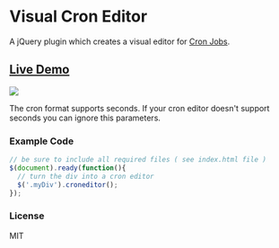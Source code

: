 <h1>Visual Cron Editor</h1>

A jQuery plugin which creates a visual editor for [Cron Jobs](http://en.wikipedia.org/wiki/Cron).

<h2><a href="http://marak.com/cron-editor/">Live Demo</a></h2>

<img src="http://i.imgur.com/eakjYL3.png"></img>

The cron format supports seconds. If your cron editor doesn't support seconds you can ignore this parameters.


<h3>Example Code</h3>

``` js
// be sure to include all required files ( see index.html file )
$(document).ready(function(){
  // turn the div into a cron editor
  $('.myDiv').croneditor();
});
```

<h3>License</h3>
MIT